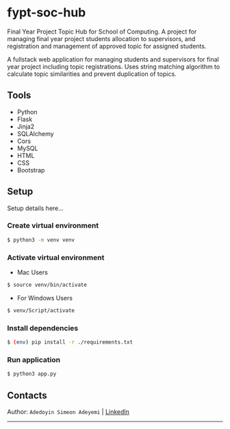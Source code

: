 # fypt-soc-hub
Final Year Project Topic Hub for School of Computing. A project for managing final year project students allocation to supervisors, and registration and management of approved topic for assigned students. 

A fullstack web application for managing students and supervisors for final year project including topic registrations. Uses string matching algorithm to calculate topic similarities and prevent duplication of topics.

## Tools

- Python
- Flask
- Jinja2
- SQLAlchemy
- Cors
- MySQL
- HTML
- CSS
- Bootstrap

## Setup

Setup details here...

### Create virtual environment

```bash
$ python3 -m venv venv
```

### Activate virtual environment

- Mac Users
```bash
$ source venv/bin/activate
```

- For Windows Users
```bash
$ venv/Script/activate
```

### Install dependencies

```bash
$ (env) pip install -r ./requirements.txt
```

### Run application

```bash
$ python3 app.py
```

## Contacts


Author: `Adedoyin Simeon Adeyemi` | [LinkedIn](https://www.linkedin.com/in/adedoyin-adeyemi-a7827b160/)

---


